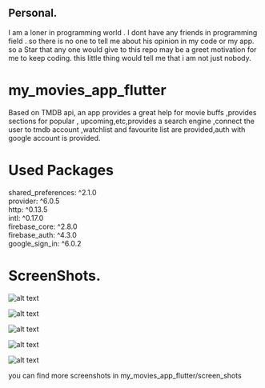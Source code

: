## Personal.
I am a loner in programming world . I dont have any friends in programming field . so there is no one to tell me about his opinion in my code or my app. so a Star that any one would give to this repo may be a greet motivation for me to keep coding. this little thing would tell me that i am not just nobody.

# my_movies_app_flutter

Based on TMDB api, an app provides a great help for movie buffs ,provides sections for popular , upcoming,etc,provides a search engine ,connect the user to tmdb account ,watchlist and favourite list are provided,auth with google account is provided.

# Used Packages
  shared_preferences: ^2.1.0 <br />
  provider: ^6.0.5 <br />
  http: ^0.13.5 <br />
  intl: ^0.17.0 <br />
  firebase_core: ^2.8.0 <br />
  firebase_auth: ^4.3.0 <br />
  google_sign_in: ^6.0.2 <br />
  
  # ScreenShots.
  
  ![alt text](https://github.com/mo7amedaliEbaid/movies_app_flutter/blob/master/screen_shots/movies_main.png?raw=true)
  
  
  ![alt text](https://github.com/mo7amedaliEbaid/movies_app_flutter/blob/master/screen_shots/genres.png?raw=true)
  
  
  ![alt text](https://github.com/mo7amedaliEbaid/movies_app_flutter/blob/master/screen_shots/movie_details1.png?raw=true)
  
  
  ![alt text](https://github.com/mo7amedaliEbaid/movies_app_flutter/blob/master/screen_shots/tv.png?raw=true)
  
  
  ![alt text](https://github.com/mo7amedaliEbaid/movies_app_flutter/blob/master/screen_shots/signin.png?raw=true)  
  
  you can find more screenshots in my_movies_app_flutter/screen_shots




